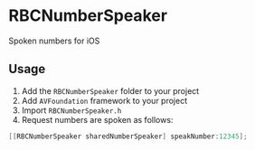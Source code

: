 RBCNumberSpeaker
================

Spoken numbers for iOS

Usage
-----

1. Add the `RBCNumberSpeaker` folder to your project
2. Add `AVFoundation` framework to your project
3. Import `RBCNumberSpeaker.h`
4. Request numbers are spoken as follows:

```ObjectiveC
[[RBCNumberSpeaker sharedNumberSpeaker] speakNumber:12345];
```
